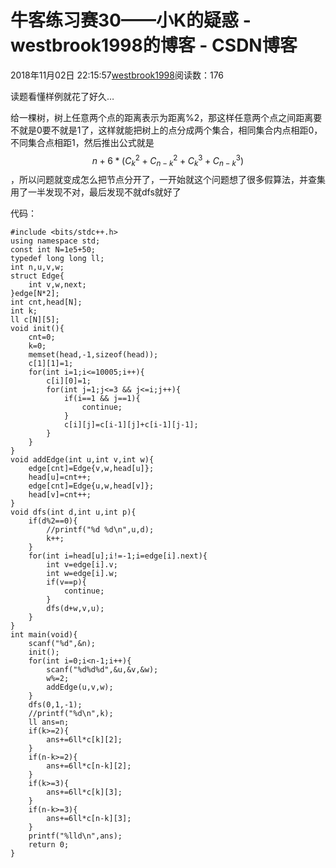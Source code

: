 # 牛客练习赛30——小K的疑惑 - westbrook1998的博客 - CSDN博客





2018年11月02日 22:15:57[westbrook1998](https://me.csdn.net/westbrook1998)阅读数：176








读题看懂样例就花了好久…

给一棵树，树上任意两个点的距离表示为距离%2，那这样任意两个点之间距离要不就是0要不就是1了，这样就能把树上的点分成两个集合，相同集合内点相距0，不同集合点相距1，然后推出公式就是$$n+6*(C_k^2+C_{n-k}^2+C_k^3+C_{n-k}^3)$$，所以问题就变成怎么把节点分开了，一开始就这个问题想了很多假算法，并查集用了一半发现不对，最后发现不就dfs就好了

代码：

```
#include <bits/stdc++.h>
using namespace std;
const int N=1e5+50;
typedef long long ll;
int n,u,v,w;
struct Edge{
    int v,w,next;
}edge[N*2];
int cnt,head[N];
int k;
ll c[N][5];
void init(){
    cnt=0;
    k=0;
    memset(head,-1,sizeof(head));
    c[1][1]=1;
    for(int i=1;i<=10005;i++){
        c[i][0]=1;
        for(int j=1;j<=3 && j<=i;j++){
            if(i==1 && j==1){
                continue;
            }
            c[i][j]=c[i-1][j]+c[i-1][j-1];
        }
    }
}
void addEdge(int u,int v,int w){
    edge[cnt]=Edge{v,w,head[u]};
    head[u]=cnt++;
    edge[cnt]=Edge{u,w,head[v]};
    head[v]=cnt++;
}
void dfs(int d,int u,int p){
    if(d%2==0){
        //printf("%d %d\n",u,d);
        k++;
    }
    for(int i=head[u];i!=-1;i=edge[i].next){
        int v=edge[i].v;
        int w=edge[i].w;
        if(v==p){
            continue;
        }
        dfs(d+w,v,u);
    }
}
int main(void){
    scanf("%d",&n);
    init();
    for(int i=0;i<n-1;i++){
        scanf("%d%d%d",&u,&v,&w);
        w%=2;
        addEdge(u,v,w);
    }
    dfs(0,1,-1);
    //printf("%d\n",k);
    ll ans=n;
    if(k>=2){
        ans+=6ll*c[k][2];
    }
    if(n-k>=2){
        ans+=6ll*c[n-k][2];
    }
    if(k>=3){
        ans+=6ll*c[k][3];
    }
    if(n-k>=3){
        ans+=6ll*c[n-k][3];
    }
    printf("%lld\n",ans);
    return 0;
}
```



